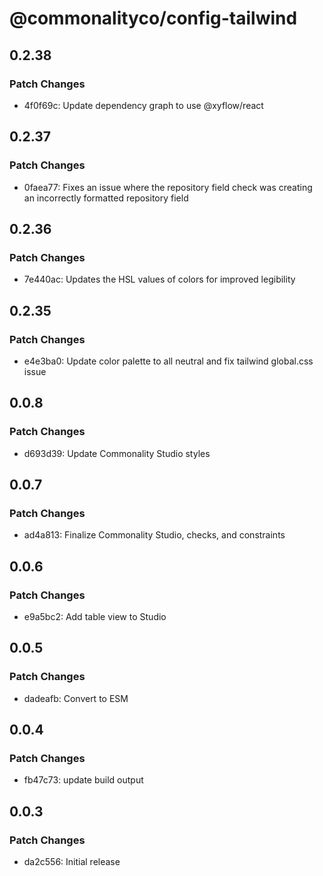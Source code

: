 # @commonalityco/config-tailwind

## 0.2.38

### Patch Changes

- 4f0f69c: Update dependency graph to use @xyflow/react

## 0.2.37

### Patch Changes

- 0faea77: Fixes an issue where the repository field check was creating an incorrectly formatted repository field

## 0.2.36

### Patch Changes

- 7e440ac: Updates the HSL values of colors for improved legibility

## 0.2.35

### Patch Changes

- e4e3ba0: Update color palette to all neutral and fix tailwind global.css issue

## 0.0.8

### Patch Changes

- d693d39: Update Commonality Studio styles

## 0.0.7

### Patch Changes

- ad4a813: Finalize Commonality Studio, checks, and constraints

## 0.0.6

### Patch Changes

- e9a5bc2: Add table view to Studio

## 0.0.5

### Patch Changes

- dadeafb: Convert to ESM

## 0.0.4

### Patch Changes

- fb47c73: update build output

## 0.0.3

### Patch Changes

- da2c556: Initial release
